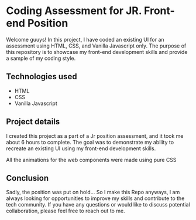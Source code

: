 #  Coding Assessment for JR. Front-end Position

Welcome guuys!
In this project, I have coded an existing UI for an assessment using HTML, CSS, and Vanilla Javascript only.
The purpose of this repository is to showcase my front-end development skills and provide a sample of my coding style.

## Technologies used

- HTML
- CSS
- Vanilla Javascript

## Project details

I created this project as a part of a Jr position assessment, and it took me about 6 hours to complete.
The goal was to demonstrate my ability to recreate an existing UI using my front-end development skills.

All the animations for the web components were made using pure CSS

## Conclusion

Sadly, the position was put on hold... So I make this Repo anyways, I am always looking for opportunities to improve my skills and contribute to the tech community.
If you have any questions or would like to discuss potential collaboration, please feel free to reach out to me.
